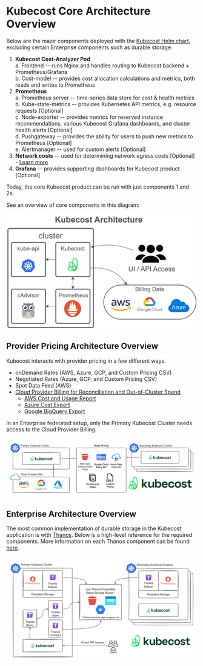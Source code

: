 # Kubecost Core Architecture Overview

Below are the major components deployed with the [Kubecost Helm chart](install.md), excluding certain Enterprise components such as durable storage:

1. **Kubecost Cost-Analyzer Pod**\
   a. Frontend -- runs Nginx and handles routing to Kubecost backend + Prometheus/Grafana\
   b. Cost-model -- provides cost allocation calculations and metrics, both reads and writes to Prometheus
2. **Prometheus**\
   a. Prometheus server -- time-series data store for cost & health metrics\
   b. Kube-state-metrics -- provides Kubernetes API metrics, e.g. resource requests \[Optional]\
   c. Node-exporter -- provides metrics for reserved instance recommendations, various Kubecost Grafana dashboards, and cluster health alerts \[Optional]\
   d. Pushgateway -- provides the ability for users to push new metrics to Prometheus \[Optional]\
   e. Alertmanager -- used for custom alerts \[Optional]
3. **Network costs** -- used for determining network egress costs \[Optional] - [Learn more](using-kubecost/navigating-the-kubecost-ui/cost-allocation/network-allocation.md)
4. **Grafana** -- provides supporting dashboards for Kubecost product \[Optional]

Today, the core Kubecost product can be run with just components 1 and 2a.

See an overview of core components in this diagram:

![Architecture Overview](https://raw.githubusercontent.com/kubecost/docs/main/images/arch.png)

## Provider Pricing Architecture Overview

Kubecost interacts with provider pricing in a few different ways.

* onDemand Rates (AWS, Azure, GCP, and Custom Pricing CSV)
* Negotiated Rates (Azure, GCP, and Custom Pricing CSV)
* Spot Data Feed (AWS)
* [Cloud Provider Billing for Reconciliation and Out-of-Cluster Spend](cloud-integration.md)
  * [AWS Cost and Usage Report](aws-cloud-integrations.md)
  * [Azure Cost Export](azure-out-of-cluster.md)
  * [Google BigQuery Export](gcp-out-of-cluster.md)

In an Enterprise federated setup, only the Primary Kubecost Cluster needs access to the Cloud Provider Billing.

![Provider Pricing Overview](https://raw.githubusercontent.com/kubecost/docs/main/images/cloud-bill-diagram.png)

## Enterprise Architecture Overview

The most common implementation of durable storage in the Kubecost application is with [Thanos](https://thanos.io/). Below is a high-level reference for the required components. More information on each Thanos component can be found [here](https://thanos.io/tip/components/).

![Thanos Overview](https://raw.githubusercontent.com/kubecost/docs/main/images/thanos-architecture.png)
